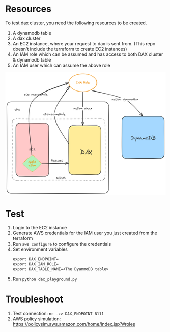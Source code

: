 # Resources

To test dax cluster, you need the following resources to be created.
1. A dynamodb table
2. A dax cluster
3. An EC2 instance, where your request to dax is sent from. (This repo doesn't include the terraform to create EC2 instances)
4. An IAM role which can be assumed and has access to both DAX cluster & dynamodb table
5. An IAM user which can assume the above role

![Resources](./img/resources.png)

# Test
1. Login to the EC2 instance
2. Generate AWS credentials for the IAM user you just created from the terraform
3. Run `aws configure` to configure the credentials
4. Set environment variables
   ```
   export DAX_ENDPOINT=
   export DAX_IAM_ROLE=
   export DAX_TABLE_NAME=<The DyanmoDB table>
   ```
5. Run `python dax_playground.py`

# Troubleshoot
1. Test connection: `nc -zv DAX_ENDPOINT 8111`
2. AWS policy simulation: https://policysim.aws.amazon.com/home/index.jsp?#roles